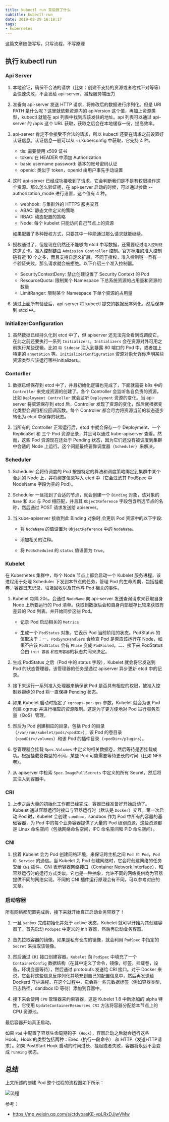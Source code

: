 ```yaml
---
title: kubectl run 背后做了什么
subtitle: kubectl-run
date: 2019-08-29 16:18:17
tags:
- kubernetes
---
```


这篇文章随便写写，只写流程，不写原理

## 执行 kubectl run

### Api Server

1. 本地验证，确保不合法的请求（比如：创建不支持的资源或者格式不对等等）会快速失败，不会发给 api-server，减轻服务端压力

2. 准备向 api-server 发送 HTTP 请求，将修改后的数据进行序列化。但是 URI PATH 是什么呢？这里就依赖资源内的 apiVersion 这个值，再加上资源类型，kubectl 就能在 api 列表中找到应该发往的地址。api 列表可以通过 api-server 的 /apis 这个 URL 获取，获取之后会在本地缓存一份，提高效率。

3. api-server 肯定不会接受不合法的请求，所以 kubectl 还要在请求之前设置好认证信息。认证信息一般可以从 ~/.kube/config 中获取，它支持 4 种。

    * tls: 需要使用 x509 证书
    * token: 在 HEADER 中添加 Authorization
    * basic username password: 基本的账号密码认证
    * openid: 类似于 token，openid 由用户事先手动设置

4. 这时 api-server 已经成功接收到了请求。它会判断我们是不是有权限操作这个资源。那么怎么验证呢，在 api-server 启动的时候，可以通过参数 --authorization_mode 进行设置，这个值有 4 种。

    * webhook: 与集群外的 HTTPS 服务交互
    * ABAC: 静态文件定义的策略
    * RBAC: 动态配置的策略
    * Node: 每个 kubelet 只能访问自己节点上的资源

    如果配置了多种授权方式，只要其中一种能通过那么请求就能继续。

5. 授权通过了，但是现在仍然还不能够向 etcd 中写数据，还需要经过`准入控制链`这道关卡。准入控制链由 `Admission Controller` 控制。官方标准的准入控制链有近 10 个之多，而且支持自定义扩展。不同于授权，准入控制链一旦有一个验证失败，那么请求就会被拒绝。以下介绍三个准入控制器。

    * SecurityContextDeny: 禁止创建设置了 Security Context 的 Pod
    * ResourceQuota: 限制某个 Namespace 下总系统资源的占用量和资源的数量
    * LimitRanger: 限制某个 Namespace 下单个资源的占用量

6. 通过上面所有验证后，api-server 将 kubectl 提交的数据反序列化，然后保存到 etcd 中。

### InitializerConfiguration

1. 虽然数据已经持久化到 etcd 中了，但 apiserver 还无法完全看到或调度它，在此之前还要执行一系列 `Initializers`。`Initializers` 会在资源对外可用之前执行某些逻辑。比如 `将 Sidecar` 注入到暴露 80 端口的 Pod 中，或者加上特定的 `annotation` 等。`InitializerConfiguration` 资源对象允许你声明某些资源类型应该运行哪些Initializers。

### Contorller

1. 数据已经保存到 etcd 中了，并且初始化逻辑也完成了，下面就需要 k8s 中的 `Controller` 来完成资源的创建了。各个 Controller 会监听各自负责的资源，比如 `Deployment Controller` 就会监听 `Deployment` 资源的变化。当 api-server 将资源保存到 etcd 后，Controller 发现了资源的变化，然后就根据变化类型会调用相应回调函数。每个 Controller 都会尽力将资源当前的状态逐步转化为 etcd 中保存的状态。

2. 当所有的 Controller 正常运行后，etcd 中就会保存一个 Deployment、一个 ReplicaSet 和 三个 Pod 资源记录，并且可以通过 kube-apiserver 查看。然而，这些 Pod 资源现在还处于 Pending 状态，因为它们还没有被调度到集群中合适的 Node 上运行。这个问题最终要靠调度器（`Scheduler`）来解决。

### Scheduler

1. Scheduler 会将待调度的 Pod 按照特定的算法和调度策略绑定到集群中某个合适的 Node 上，并将绑定信息写入 etcd 中（它会过滤其 PodSpec 中 NodeName 字段为空的 Pod）。

2. Scheduler 一旦找到了合适的节点，就会创建一个 `Binding` 对象，该对象的 `Name` 和 `Uid` 与 Pod 相匹配，并且其 `ObjectReference` 字段包含所选节点的名称，然后通过 POST 请求发送给 apiserver。

3. 当 kube-apiserver 接收到此 Binding 对象时,会更新 Pod 资源中的以下字段:

    * 将 `NodeName` 的值设置为 `ObjectReference` 中的 `NodeName`。

    * 添加相关的注释。

    * 将 `PodScheduled` 的 `status` 值设置为 `True`。

### Kubelet

在 Kubernetes 集群中，每个 Node 节点上都会启动一个 Kubelet 服务进程，该进程用于处理 Scheduler 下发到本节点的任务，管理 Pod 的生命周期，包括挂载卷、容器日志记录、垃圾回收以及其他与 Pod 相关的事件。

1. Kubelet 每隔 20s，会通过 `NodeName` 向 api-server 发送查询请求来获取自身 Node 上所要运行的 Pod 清单。获取到数据后会和自身内部缓存比较来获取有差异的 Pod 列表。并开始同步这些 Pod。

    * 记录 Pod 启动相关的 `Metrics`

    * 生成一个 `PodStatus` 对象，它表示 Pod 当前阶段的状态。PodStatus 的值取决于：一、`PodSyncHandlers` 会检查 Pod 是否应该运行在 Node，如果不应该 `PodStatus` 会有 `Phase` 变成 `PodFailed`。二、接下来 PodStatus 会由 `init 容器` 和`应用容器`的状态共同来决定。

2. 生成 PodStatus 之后（Pod 中的 status 字段），Kubelet 就会将它发送到 Pod 的状态管理器，该管理器的任务是通过 apiserver 异步更新 etcd 中的记录。

3. 接下来运行一系列准入处理器来确保该 Pod 是否具有相应的权限，被准入控制器拒绝的 Pod 将一直保持 Pending 状态。

4. 如果 Kubelet 启动时指定了 `cgroups-per-qos` 参数，Kubelet 就会为该 Pod 创建 cgroup 并进行相应的资源限制。这是为了更方便地对 Pod 进行服务质量（QoS）管理。

5. 然后为 Pod 创建相应的目录，包括 Pod 的目录（`/var/run/kubelet/pods/<podID>`），该 Pod 的卷目录（`<podDir>/volumes`）和该 Pod 的插件目录（`<podDir>/plugins`）。

6. 卷管理器会挂载 `Spec.Volumes` 中定义的相关数据卷，然后等待是否挂载成功。根据挂载卷类型的不同，某些 Pod 可能需要等待更长的时间（比如 NFS 卷）。

7. 从 apiserver 中检索 `Spec.ImagePullSecrets` 中定义的所有 Secret，然后将其注入到容器中。

### CRI

1. 上步之后大量的初始化工作都已经完成，容器已经准备好开始启动了。Kubelet 通过容器运行时接口与容器运行时（默认是 `Docker`）交互。第一次启动 Pod 时，Kubelet 会创建 `sandbox`，sandbox 作为 Pod 中所有的容器的基础容器，为 Pod 中的每个业务容器提供了大量的 Pod 级别资源，这些资源都是 Linux 命名空间（包括网络命名空间，IPC 命名空间和 PID 命名空间）。

### CNI

1. 接着 Kubelet 会为 Pod 创建网络环境，来保证跨主机之间 `Pod 和 Pod`，`Pod 和 Service` 的通信。当 Kubelet 为 Pod 创建网络时，它会将创建网络的任务交给 `CNI` 插件。CNI 表示容器网络接口（Container Network Interface），和容器运行时的运行方式类似，它也是一种抽象，允许不同的网络提供商为容器提供不同的网络实现。不同的 CNI 插件运行原理会有不同，可以参考对应的文章。

### 启动容器

所有网络都配置完成后，接下来就开始真正启动业务容器了！

1. 一旦 `sanbox` 完成初始化并处于 active 状态，Kubelet 就可以开始为其创建容器了。首先启动 `PodSpec` 中定义的 init 容器，然后再启动业务容器。

2. 首先拉取容器的镜像。如果是私有仓库的镜像，就会利用 `PodSpec` 中指定的 `Secret` 来拉取该镜像。

3. 然后通过 `CRI` 接口创建容器。`Kubelet` 向 `PodSpec` 中填充了一个 `ContainerConfig` 数据结构（在其中定义了命令，镜像，标签，挂载卷，设备，环境变量等待），然后通过 protobufs 发送给 CRI 接口。对于 Docker 来说，它会将这些信息反序列化并填充到自己的配置信息中，然后再发送给 Dockerd 守护进程。在这个过程中，它会将一些元数据标签（例如容器类型，日志路径，dandbox ID 等待）添加到容器中。

4. 接下来会使用 `CPU` 管理器来约束容器，这是 Kubelet 1.8 中新添加的 alpha 特性，它使用 `UpdateContainerResources CRI` 方法将容器分配给本节点上的 CPU 资源池。

最后容器开始真正启动。

如果 `Pod` 中配置了容器生命周期钩子（`Hook`），容器启动之后就会运行这些 Hook。Hook 的类型包括两种：Exec（执行一段命令） 和 HTTP（发送HTTP请求）。如果 PostStart Hook 启动的时间过长、挂起或者失败，容器将永远不会变成 `running` 状态。

## 总结

上文所述的创建 Pod 整个过程的流程图如下所示：

![流程](/images/kubectl_run/short.svg)

参考：

* <https://mp.weixin.qq.com/s/ctdvbasKE-vpLRxDJjwVMw>
